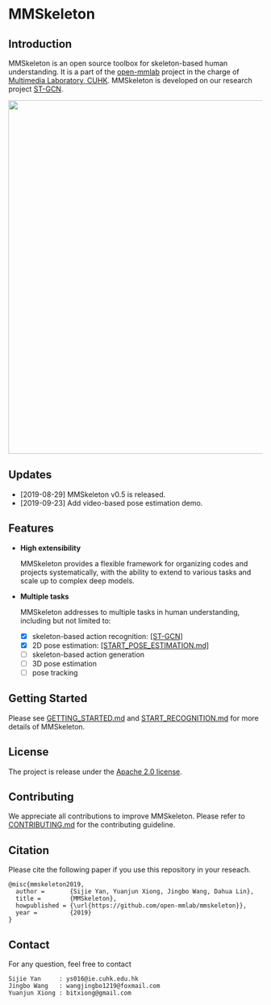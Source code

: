# MMSkeleton

## Introduction

MMSkeleton is an open source toolbox for skeleton-based human understanding.
It is a part of the [open-mmlab](https://github.com/open-mmlab) project in the charge of [Multimedia Laboratory, CUHK](http://mmlab.ie.cuhk.edu.hk/).
MMSkeleton is developed on our research project [ST-GCN](https://github.com/yysijie/st-gcn/blob/master/OLD_README.md).

<p align="center">
    <img src="demo/recognition/demo_video.gif", width="700">
</p>

## Updates
- [2019-08-29] MMSkeleton v0.5 is released.
- [2019-09-23] Add video-based pose estimation demo.



## Features

- **High extensibility**

    MMSkeleton provides a flexible framework for organizing codes and projects systematically, with the ability to extend to various tasks and scale up to complex deep models.

- **Multiple tasks**

    MMSkeleton addresses to multiple tasks in human understanding, including but not limited to:
    - [x] skeleton-based action recognition: [[ST-GCN]](./doc/START_RECOGNITION.md)
    - [x] 2D pose estimation: [[START_POSE_ESTIMATION.md]](./doc/START_POSE_ESTIMATION.md)
    - [ ] skeleton-based action generation
    - [ ] 3D pose estimation
    - [ ] pose tracking

## Getting Started

Please see [GETTING_STARTED.md](./doc/GETTING_STARTED.md) and [START_RECOGNITION.md](./doc/START_RECOGNITION.md) for more details of MMSkeleton.

## License
The project is release under the [Apache 2.0 license](./LICENSE).

## Contributing
We appreciate all contributions to improve MMSkeleton.
Please refer to [CONTRIBUTING.md](./doc/CONTRIBUTING.md) for the contributing guideline.


## Citation
Please cite the following paper if you use this repository in your reseach.
<!-- @inproceedings{stgcn2018aaai,
  title     = {Spatial Temporal Graph Convolutional Networks for Skeleton-Based Action Recognition},
  author    = {Sijie Yan and Yuanjun Xiong and Dahua Lin},
  booktitle = {AAAI},
  year      = {2018},
} -->
```
@misc{mmskeleton2019,
  author =       {Sijie Yan, Yuanjun Xiong, Jingbo Wang, Dahua Lin},
  title =        {MMSkeleton},
  howpublished = {\url{https://github.com/open-mmlab/mmskeleton}},
  year =         {2019}
}
```

## Contact
For any question, feel free to contact
```
Sijie Yan     : ys016@ie.cuhk.edu.hk
Jingbo Wang   : wangjingbo1219@foxmail.com
Yuanjun Xiong : bitxiong@gmail.com
```
